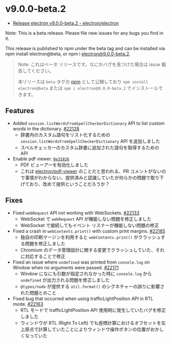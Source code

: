 # v9.0.0-beta.2

- [Release electron v9.0.0-beta.2 - electron/electron](https://github.com/electron/electron/releases/tag/v9.0.0-beta.2)

Note: This is a beta release. Please file new issues for any bugs you find in it.

This release is published to npm under the beta tag and can be installed via npm install electron@beta, or npm i electron@9.0.0-beta.2.

> Note: これはベータ リリースです。なにかバグを見つけた場合は issue 報告してください。
>
> 本リリースは `beta` タグの [npm](https://www.npmjs.com/package/electron) として公開しており `npm install electron@beta` または `npm i electron@9.0.0-beta.2` でインストールできます。

## Features

- Added `session.listWordsFromSpellCheckerDictionary` API to list custom words in the dictionary. [#22128](https://github.com/electron/electron/pull/22128)
  - 辞書内のカスタム語句をリスト化するための `session.listWordsFromSpellCheckerDictionary` API を追加しました
  - スペルチェッカーのカスタム辞書に追加された語句を取得するための API
- Enable pdf viewer. [`0e31826`](https://github.com/electron/electron/commit/0e31826043bf29ae5b1a3a89235d63fcbb49413f)
  - PDF ビューアーを有効化しました
  - これは [electron/pdf-viewer](https://github.com/electron/pdf-viewer) のことだと思われる、PR コメントがないので事情がわからない、提供済みと認識していたが何らかの問題で取り下げており、改めて提供ということだろうか？

## Fixes

- Fixed `webRequest` API not working with WebSockets. [#22133](https://github.com/electron/electron/pull/22133)
  - WebSocket で `webRequest` API が機能しない問題を修正しました
  - WebSocket で接続してもイベント リスナーが機能しない問題の修正
- Fixed a crash in `webContents.print()` with custom print margins. [#22185](https://github.com/electron/electron/pull/22185)
  - 独自の印刷マージンを利用すると `webContents.print()` がクラッシュする問題を修正しました
  - Chromium のデータ管理設計に関する変更でクラッシュしていた、それに対応することで修正
- Fixed an issue where `undefined` was printed from `console.log` on Window when no arguments were passed. [#22171](https://github.com/electron/electron/pull/22171)
  - Window になにも引数が指定されなかった時に `console.log` から `undefined` が出力される問題を修正しました
  - `@types/node` が提供する `util.format()` のシグネチャーの誤りに影響された問題とのこと
- Fixed bug that occurred when using trafficLightPosition API in RTL mode. [#22163](https://github.com/electron/electron/pull/22163)
  - RTL モードで trafficLightPosition API 使用時に発生していたバグを修正しました
  - ウィンドウが RTL (Right To Left) でも座標計算におけるオフセットを左上原点で計算していたことによりウィンドウ操作ボタンの位置がおかしくなっていた
